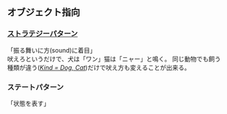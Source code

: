 ## オブジェクト指向
### [ストラテジーパターン](https://github.com/DaisukeKarasawa/object_ruby/tree/master/strategy_pattern)
「振る舞いに方(sound)に着目」
<br>吠えろというだけで、犬は「ワン」猫は「ニャー」と鳴く。
同じ動物でも飼う種類が違う(*[Kind = Dog, Cat](https://github.com/DaisukeKarasawa/object_ruby/blob/master/strategy_pattern/animals_kind.rb)*)だけで吠え方も変えることが出来る。

### ステートパターン
「状態を表す」
